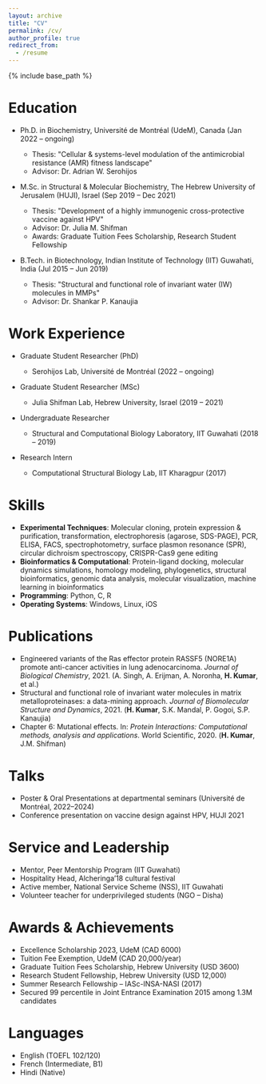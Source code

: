 ```yaml
---
layout: archive
title: "CV"
permalink: /cv/
author_profile: true
redirect_from:
  - /resume
---
```


{% include base_path %}

Education
======
* Ph.D. in Biochemistry, Université de Montréal (UdeM), Canada (Jan 2022 – ongoing)  
  * Thesis: "Cellular & systems-level modulation of the antimicrobial resistance (AMR) fitness landscape"  
  * Advisor: Dr. Adrian W. Serohijos

* M.Sc. in Structural & Molecular Biochemistry, The Hebrew University of Jerusalem (HUJI), Israel (Sep 2019 – Dec 2021)  
  * Thesis: "Development of a highly immunogenic cross-protective vaccine against HPV"  
  * Advisor: Dr. Julia M. Shifman 
  * Awards: Graduate Tuition Fees Scholarship, Research Student Fellowship  

* B.Tech. in Biotechnology, Indian Institute of Technology (IIT) Guwahati, India (Jul 2015 – Jun 2019)  
  * Thesis: "Structural and functional role of invariant water (IW) molecules in MMPs"  
  * Advisor: Dr. Shankar P. Kanaujia

Work Experience
======
* Graduate Student Researcher (PhD)  
  * Serohijos Lab, Université de Montréal (2022 – ongoing)  

* Graduate Student Researcher (MSc)  
  * Julia Shifman Lab, Hebrew University, Israel (2019 – 2021)  

* Undergraduate Researcher  
  * Structural and Computational Biology Laboratory, IIT Guwahati (2018 – 2019)  

* Research Intern  
  * Computational Structural Biology Lab, IIT Kharagpur (2017)  

Skills
======
* **Experimental Techniques**: Molecular cloning, protein expression & purification, transformation, electrophoresis (agarose, SDS-PAGE), PCR, ELISA, FACS, spectrophotometry, surface plasmon resonance (SPR), circular dichroism spectroscopy, CRISPR-Cas9 gene editing  
* **Bioinformatics & Computational**: Protein-ligand docking, molecular dynamics simulations, homology modeling, phylogenetics, structural bioinformatics, genomic data analysis, molecular visualization, machine learning in bioinformatics  
* **Programming**: Python, C, R  
* **Operating Systems**: Windows, Linux, iOS  

Publications
======
<ul>
  <li>Engineered variants of the Ras effector protein RASSF5 (NORE1A) promote anti-cancer activities in lung adenocarcinoma. <em>Journal of Biological Chemistry</em>, 2021. (A. Singh, A. Erijman, A. Noronha, <strong>H. Kumar</strong>, et al.)</li>  

  <li>Structural and functional role of invariant water molecules in matrix metalloproteinases: a data-mining approach. <em>Journal of Biomolecular Structure and Dynamics</em>, 2021. (<strong>H. Kumar</strong>, S.K. Mandal, P. Gogoi, S.P. Kanaujia)</li>  

  <li>Chapter 6: Mutational effects. In: <em>Protein Interactions: Computational methods, analysis and applications</em>. World Scientific, 2020. (<strong>H. Kumar</strong>, J.M. Shifman)</li>
</ul>

Talks
======
<ul>
  <li>Poster & Oral Presentations at departmental seminars (Université de Montréal, 2022–2024)</li>  
  <li>Conference presentation on vaccine design against HPV, HUJI 2021</li>  
</ul>

Service and Leadership
======
* Mentor, Peer Mentorship Program (IIT Guwahati)  
* Hospitality Head, Alcheringa’18 cultural festival  
* Active member, National Service Scheme (NSS), IIT Guwahati  
* Volunteer teacher for underprivileged students (NGO – Disha)  

Awards & Achievements
======
* Excellence Scholarship 2023, UdeM (CAD 6000)  
* Tuition Fee Exemption, UdeM (CAD 20,000/year)  
* Graduate Tuition Fees Scholarship, Hebrew University (USD 3600)  
* Research Student Fellowship, Hebrew University (USD 12,000)  
* Summer Research Fellowship – IASc-INSA-NASI (2017)  
* Secured 99 percentile in Joint Entrance Examination 2015 among 1.3M candidates  

Languages
======
* English (TOEFL 102/120)  
* French (Intermediate, B1)  
* Hindi (Native)  
